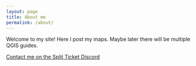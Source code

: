```yaml
---
layout: page
title: About me
permalink: /about/
---
```


Welcome to my site! Here I post my maps. Maybe later there will be multiple QGIS guides. 

[Contact me on the Split Ticket Discord](https://discord.gg/SWXXJ477xQ)
